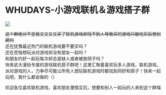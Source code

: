 # WHUDAYS-小游戏联机＆游戏搭子群

![](/group/gametogether/gametogether.png)

~~这个群绝对不是我又又又又买了联机游戏却找不到人导致买的游戏只能吃灰后想创建的~~  
还在犹豫最近热门的联机游戏要不要买吗？   
还在苦恼想玩派对游戏却没有朋友一起吗？  
和朋友约好一起玩每次却总是缺人或者被放鸽子吗？  
快来武大漫协专属的游戏联机搭子群吧！这里汇聚着喜欢玩多人游戏，联机游戏，派对游戏的人，力争尽可能让所有人想玩联机游戏时都找到同好和搭子！快来一起玩吧，我什么都会做的（）  

欢迎各位喜欢联机游戏，喜欢朋友激情互坑，想要和别人一起玩的人来到这个群喵    